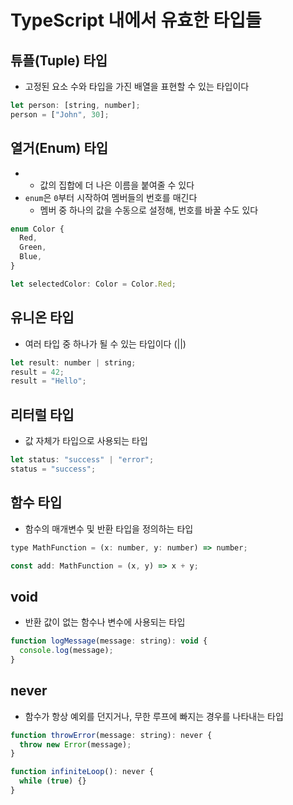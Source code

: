 # TypeScript 내에서 유효한 타입들

## 튜플(Tuple) 타입

- 고정된 요소 수와 타입을 가진 배열을 표현할 수 있는 타입이다

```jsx
let person: [string, number];
person = ["John", 30];
```

## 열거(Enum) 타입

- - 값의 집합에 더 나은 이름을 붙여줄 수 있다
- `enum`은 `0`부터 시작하여 멤버들의 번호를 매긴다
  - 멤버 중 하나의 값을 수동으로 설정해, 번호를 바꿀 수도 있다

```jsx
enum Color {
  Red,
  Green,
  Blue,
}

let selectedColor: Color = Color.Red;

```

## 유니온 타입

- 여러 타입 중 하나가 될 수 있는 타입이다 (||)

```jsx
let result: number | string;
result = 42;
result = "Hello";
```

## 리터럴 타입

- 값 자체가 타입으로 사용되는 타입

```jsx
let status: "success" | "error";
status = "success";
```

## 함수 타입

- 함수의 매개변수 및 반환 타입을 정의하는 타입

```jsx
type MathFunction = (x: number, y: number) => number;

const add: MathFunction = (x, y) => x + y;
```

## void

- 반환 값이 없는 함수나 변수에 사용되는 타입

```jsx
function logMessage(message: string): void {
  console.log(message);
}
```

## never

- 함수가 항상 예외를 던지거나, 무한 루프에 빠지는 경우를 나타내는 타입

```jsx
function throwError(message: string): never {
  throw new Error(message);
}

function infiniteLoop(): never {
  while (true) {}
}
```
